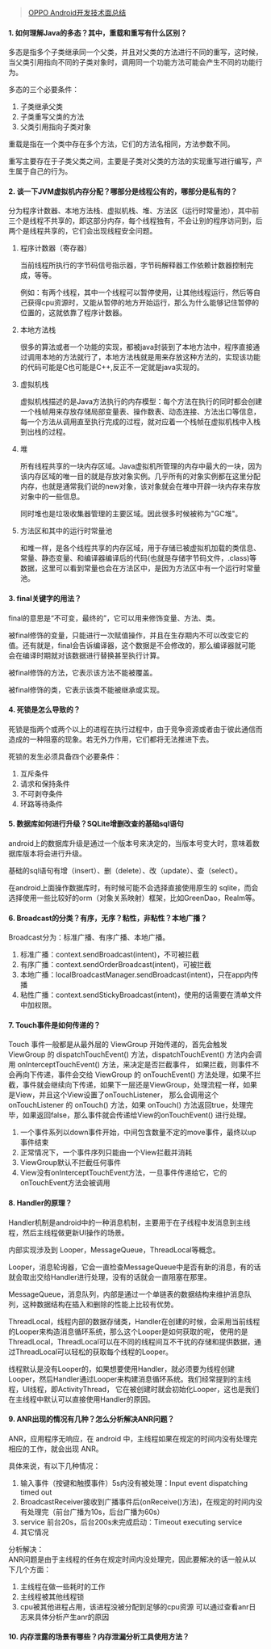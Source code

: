 >[OPPO Android开发技术面总结](https://juejin.im/post/5bc44725e51d450e7211033f)

#### 1. 如何理解Java的多态？其中，重载和重写有什么区别？
多态是指多个子类继承同一个父类，并且对父类的方法进行不同的重写，这时候，当父类引用指向不同的子类对象时，调用同一个功能方法可能会产生不同的功能行为。

多态的三个必要条件：
 1. 子类继承父类
 2. 子类重写父类的方法
 3. 父类引用指向子类对象

重载是指在一个类中存在多个方法，它们的方法名相同，方法参数不同。

重写主要存在于子类父类之间，主要是子类对父类的方法的实现重写进行编写，产生属于自己的行为。

#### 2. 谈一下JVM虚拟机内存分配？哪部分是线程公有的，哪部分是私有的？

分为程序计数器、本地方法栈、虚拟机栈、堆、方法区（运行时常量池），其中前三个是线程不共享的，即这部分内存，每个线程独有，不会让别的程序访问到，后两个是线程共享的，它们会出现线程安全问题。

 1. 程序计数器（寄存器）

     当前线程所执行的字节码信号指示器，字节码解释器工作依赖计数器控制完成，等等。

     例如：有两个线程，其中一个线程可以暂停使用，让其他线程运行，然后等自己获得cpu资源时，又能从暂停的地方开始运行，那么为什么能够记住暂停的位置的，这就依靠了程序计数器。
 2. 本地方法栈

     很多的算法或者一个功能的实现，都被java封装到了本地方法中，程序直接通过调用本地的方法就行了，本地方法栈就是用来存放这种方法的，实现该功能的代码可能是C也可能是C++,反正不一定就是java实现的。

 3. 虚拟机栈

     虚拟机栈描述的是Java方法执行的内存模型：每个方法在执行的同时都会创建一个栈帧用来存放存储局部变量表、操作数表、动态连接、方法出口等信息，每一个方法从调用直至执行完成的过程，就对应着一个栈帧在虚拟机栈中入栈到出栈的过程。
 4. 堆

     所有线程共享的一块内存区域。Java虚拟机所管理的内存中最大的一块，因为该内存区域的唯一目的就是存放对象实例。几乎所有的对象实例都在这里分配内存，也就是通常我们说的new对象，该对象就会在堆中开辟一块内存来存放对象中的一些信息。

     同时堆也是垃圾收集器管理的主要区域。因此很多时候被称为"GC堆"。
 5. 方法区和其中的运行时常量池

     和堆一样，是各个线程共享的内存区域，用于存储已被虚拟机加载的类信息、常量、静态变量、和编译器编译后的代码(也就是存储字节码文件，.class)等数据，这里可以看到常量也会在方法区中，是因为方法区中有一个运行时常量池。

#### 3. final关键字的用法？

final的意思是“不可变，最终的”，它可以用来修饰变量、方法、类。

被final修饰的变量，只能进行一次赋值操作，并且在生存期内不可以改变它的值。还有就是，final会告诉编译器，这个数据是不会修改的，那么编译器就可能会在编译时期就对该数据进行替换甚至执行计算。

被final修饰的方法，它表示该方法不能被覆盖。

被final修饰的类，它表示该类不能被继承或实现。

#### 4. 死锁是怎么导致的？

死锁是指两个或两个以上的进程在执行过程中，由于竞争资源或者由于彼此通信而造成的一种阻塞的现象。若无外力作用，它们都将无法推进下去。

死锁的发生必须具备四个必要条件：
 1. 互斥条件
 2. 请求和保持条件
 3. 不可剥夺条件
 4. 环路等待条件

#### 5. 数据库如何进行升级？SQLite增删改查的基础sql语句

android上的数据库升级是通过一个版本号来决定的，当版本号变大时，意味着数据库版本将会进行升级。

基础的sql语句有增（insert）、删（delete）、改（update）、查（select）。

在android上面操作数据库时，有时候可能不会选择直接使用原生的 sqlite，而会选择使用一些比较好的orm（对象关系映射）框架，比如GreenDao，Realm等。

#### 6. Broadcast的分类？有序，无序？粘性，非粘性？本地广播？

Broadcast分为：标准广播、有序广播、本地广播。

 1. 标准广播：context.sendBroadcast(intent)，不可被拦截
 2. 有序广播：context.sendOrderBroadcast(intent)，可被拦截
 3. 本地广播：localBroadcastManager.sendBroadcast(intent)，只在app内传播
 4. 粘性广播：context.sendStickyBroadcast(intent)，使用的话需要在清单文件中加权限。

#### 7. Touch事件是如何传递的？

Touch 事件一般都是从最外层的 ViewGroup 开始传递的，首先会触发 ViewGroup 的 dispatchTouchEvent() 方法，dispatchTouchEvent() 方法内会调用 onInterceptTouchEvent() 方法，来决定是否拦截事件，
如果拦截，则事件不会再向下传递，事件会交给 ViewGroup 的 onTouchEvent() 方法处理，如果不拦截，事件就会继续向下传递，如果下一层还是ViewGroup，处理流程一样，如果是View，并且这个View设置了onTouchListener，
那么会调用这个 onTouchListener 的 onTouch() 方法，如果 onTouch() 方法返回true，处理完毕，如果返回false，那么事件就会传递给View的onTouchEvent() 进行处理。

 1. 一个事件系列以down事件开始，中间包含数量不定的move事件，最终以up事件结束
 2. 正常情况下，一个事件序列只能由一个View拦截并消耗
 3. ViewGroup默认不拦截任何事件
 4. View没有onInterceptTouchEvent方法，一旦事件传递给它，它的onTouchEvent方法会被调用

#### 8. Handler的原理？
Handler机制是android中的一种消息机制，主要用于在子线程中发消息到主线程，然后主线程做更新UI操作的场景。

内部实现涉及到 Looper，MessageQueue，ThreadLocal等概念。

Looper，消息轮询器，它会一直检查MessageQueue中是否有新的消息，有的话就会取出交给Handler进行处理，没有的话就会一直阻塞在那里。

MessageQueue，消息队列，内部是通过一个单链表的数据结构来维护消息队列，这种数据结构在插入和删除的性能上比较有优势。

ThreadLocal，线程内部的数据存储类，Handler在创建的时候，会采用当前线程的Looper来构造消息循环系统，那么这个Looper是如何获取的呢，
使用的是ThreadLocal，ThreadLocal可以在不同的线程间互不干扰的存储和提供数据，通过ThreadLocal可以轻松的获取每个线程的Looper。

线程默认是没有Looper的，如果想要使用Handler，就必须要为线程创建Looper，然后Handler通过Looper来构建消息循环系统。我们经常提到的主线程，UI线程，即ActivityThread，
它在被创建时就会初始化Looper，这也是我们在主线程中默认可以直接使用Handler的原因。

#### 9. ANR出现的情况有几种？怎么分析解决ANR问题？
ANR，应用程序无响应，在 android 中，主线程如果在规定的时间内没有处理完相应的工作，就会出现 ANR。

具体来说，有以下几种情况：<br>
  1. 输入事件（按键和触摸事件）5s内没有被处理：Input event dispatching timed out
  2. BroadcastReceiver接收到广播事件后(onReceive()方法)，在规定的时间内没有处理完（前台广播为10s，后台广播为60s）
  3. service 前台20s，后台200s未完成启动：Timeout executing service
  4. 其它情况

分析解决：<br>
  ANR问题是由于主线程的任务在规定时间内没处理完，因此要解决的话一般从以下几个方面：<br>
  1. 主线程在做一些耗时的工作
  2. 主线程被其他线程锁
  3. cpu被其他进程占用，该进程没被分配到足够的cpu资源
可以通过查看anr日志来具体分析产生anr的原因

#### 10. 内存泄露的场景有哪些？内存泄漏分析工具使用方法？




























